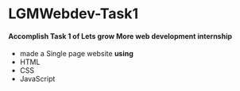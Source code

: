 # LGMWebdev-Task1
#### Accomplish Task 1 of Lets grow More web development internship
 - made a Single page website **using**
 - HTML
 - CSS
 - JavaScript
